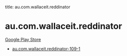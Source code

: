 title: au.com.wallaceit.reddinator
# au.com.wallaceit.reddinator


[Google Play Store](https://play.google.com/store/apps/details?id=au.com.wallaceit.reddinator)


* [au.com.wallaceit.reddinator-109-1](./au.com.wallaceit.reddinator-109-1/)
